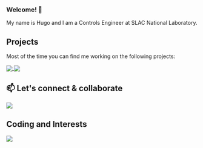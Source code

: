 ### Welcome! 👋
My name is Hugo and I am a Controls Engineer at SLAC National Laboratory.

## Projects
Most of the time you can find me working on the following projects:

<a href="https://github.com/slaclab/pydm">
  <img align="center" src="https://github-readme-stats.vercel.app/api/pin/?username=slaclab&repo=pydm" />
</a>
<a href="https://github.com/slaclab/lume">
  <img align="center" src="https://github-readme-stats.vercel.app/api/pin/?username=slaclab&repo=lume" />
</a>

## 📫 Let's connect & collaborate
<a href="https://www.linkedin.com/in/hslepicka/">
  <img src="https://content.linkedin.com/content/dam/me/business/en-us/amp/brand-site/v2/bg/LI-Bug.svg.original.svg">
</a>


## Coding and Interests
<img src="https://github-readme-stats.vercel.app/api/top-langs/?username=hhslepicka&layout=compact&hide_border=false&bg_color=353635&title_color=FFFFFF&text_color=FFFFFF&icon_color=FFFFFF">

